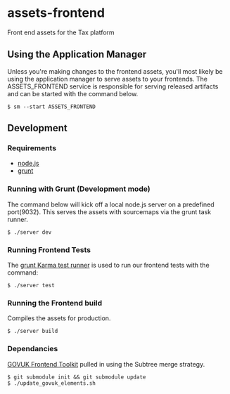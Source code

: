 assets-frontend
===============

Front end assets for the Tax platform


## Using the Application Manager

Unless you're making changes to the frontend assets, you'll most likely be using the application manager to serve assets to your frontends. The ASSETS_FRONTEND service is responsible for serving released artifacts and can be started with the command below.

```
$ sm --start ASSETS_FRONTEND
```


## Development

### Requirements

* [node.js](http://nodejs.org/download/)
* [grunt](http://gruntjs.com/getting-started#installing-the-cli)


### Running with Grunt (Development mode)

The command below will kick off a local node.js server on a predefined port(9032). This serves the assets with sourcemaps via the grunt task runner.

```
$ ./server dev
```


### Running Frontend Tests

The [grunt Karma test runner](https://github.com/karma-runner/grunt-karma) is used to run our frontend tests with the command:

```
$ ./server test
```


### Running the Frontend build

Compiles the assets for production.

```
$ ./server build
```

### Dependancies

[GOVUK Frontend Toolkit](https://github.com/alphagov/govuk_frontend_toolkit) pulled in using the Subtree merge strategy.

```
$ git submodule init && git submodule update
$ ./update_govuk_elements.sh

```
